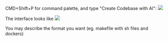 CMD+Shift+P for command palette, and type "Create Codebase with AI":
![](DakBrG2.png)

The interface looks like
![](EIKmByK.png)

You may describe the format you want  (eg. makefile with sh files and dockers)